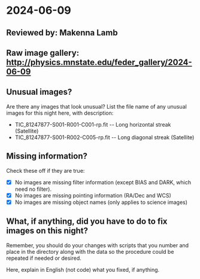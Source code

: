 # 2024-06-09

## Reviewed by:   Makenna Lamb

## Raw image gallery: http://physics.mnstate.edu/feder_gallery/2024-06-09

## Unusual images? 

Are there any images that look unusual? List the file name of any unusual images for this night here, with description:

+ TIC_81247877-S001-R001-C001-rp.fit -- Long horizontal streak (Satellite)
+ TIC_81247877-S001-R002-C005-rp.fit -- Long diagonal streak (Satellite)

## Missing information?

Check these off if they are true:

- [x] No images are missing filter information (except BIAS and DARK, which need no filter).
- [x] No images are missing pointing information (RA/Dec and WCS)
- [x] No images are missing object names (only applies to science images)

## What, if anything, did you have to do to fix images on this night?

Remember, you should do your changes with scripts that you number and place in the
directory along with the data so the procedure could be repeated if needed or
desired.

Here, explain in English (not code) what you fixed, if anything.
